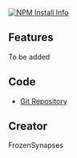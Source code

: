 
<div>
    <a href="https://nodei.co/npm/discord.js-uno/"><img src="https://nodei.co/npm/discord.js-uno.png?downloads=true" alt="NPM Install Info" /></a>
</div>

## Features
To be added
## Code
- [Git Repository](https://github.com/timothykarn/discord.js-uno)  
## Creator
FrozenSynapses